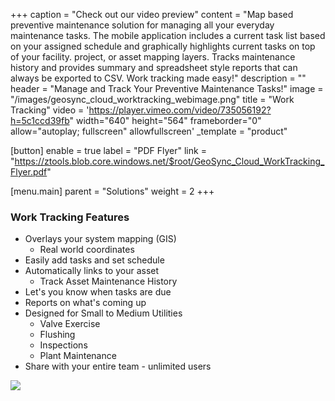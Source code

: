 +++
caption = "Check out our video preview"
content = "Map based preventive maintenance solution for managing all your everyday maintenance tasks. The mobile application includes a current task list based on your assigned schedule and graphically highlights current tasks on top of your facility. project, or asset mapping layers.  Tracks maintenance history and provides summary and spreadsheet style reports that can always be exported to CSV.  Work tracking made easy!"
description = ""
header = "Manage and Track Your Preventive Maintenance Tasks!"
image = "/images/geosync_cloud_worktracking_webimage.png"
title = "Work Tracking"
video = 'https://player.vimeo.com/video/735056192?h=5c1ccd39fb" width="640" height="564" frameborder="0" allow="autoplay; fullscreen" allowfullscreen'
_template = "product"

[button]
enable = true
label = "PDF Flyer"
link = "https://ztools.blob.core.windows.net/$root/GeoSync_Cloud_WorkTracking_Flyer.pdf"

[menu.main]
parent = "Solutions"
weight = 2
+++

### Work Tracking Features

* Overlays your system mapping (GIS)
  * Real world coordinates
* Easily add tasks and set schedule
* Automatically links to your asset
  * Track Asset Maintenance History
* Let's you know when tasks are due
* Reports on what's coming up
* Designed for Small to Medium Utilities
  * Valve Exercise
  * Flushing
  * Inspections
  * Plant Maintenance
* Share with your entire team - unlimited users

![](/images/geosync_cloud_worktrackingteam_webimage.png)
